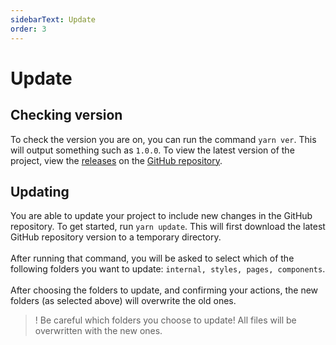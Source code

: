 ```yaml
---
sidebarText: Update
order: 3
---
```

# Update

## Checking version

To check the version you are on, you can run the command `yarn ver`. This will output something such as `1.0.0`. To view the latest version of the project, view the [releases](https://github.com/Jake-Short/nextjs-docs-generator/releases) on the [GitHub repository](https://github.com/Jake-Short/nextjs-docs-generator).

## Updating

You are able to update your project to include new changes in the GitHub repository. To get started, run `yarn update`. This will first download the latest GitHub repository version to a temporary directory.\
\
After running that command, you will be asked to select which of the following folders you want to update:
`internal, styles, pages, components`.\
\
After choosing the folders to update, and confirming your actions, the new folders (as selected above) will overwrite the old ones.

>! Be careful which folders you choose to update! All files will be overwritten with the new ones.